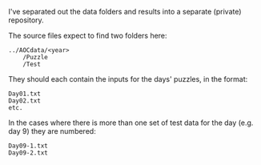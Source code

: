 I've separated out the data folders and results into a separate (private) repository.

The source files expect to find two folders here:

	../AOCdata/<year>
		/Puzzle
		/Test

They should each contain the inputs for the days' puzzles, in the format:

	Day01.txt
	Day02.txt
	etc.

In the cases where there is more than one set of test data for the day (e.g. day 9) they are numbered:

	Day09-1.txt
	Day09-2.txt
